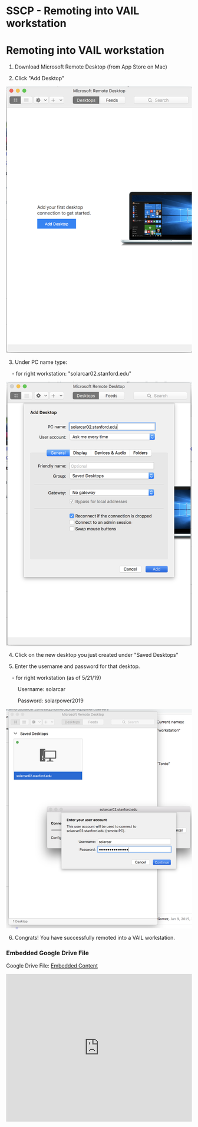 # SSCP - Remoting into VAIL workstation

# Remoting into VAIL workstation

1. Download Microsoft Remote Desktop (from App Store on Mac)

2. Click "Add Desktop"

![](../../../assets/image_9eac351b4e.png)

3. Under PC name type:

    - for right workstation: "solarcar02.stanford.edu"

![](../../../assets/image_f26848fbd5.png)

4. Click on the new desktop you just created under "Saved Desktops"

5. Enter the username and password for that desktop.

    - for right workstation (as of 5/21/19)

        Username: solarcar

        Password: solarpower2019

![](../../../assets/image_2ef2244aad.png)

6. Congrats! You have successfully remoted into a VAIL workstation.

[](https://drive.google.com/folderview?id=1cRu9EYdlDcQ74VqY25DVRgqQaobEuOIb)

### Embedded Google Drive File

Google Drive File: [Embedded Content](https://drive.google.com/embeddedfolderview?id=1cRu9EYdlDcQ74VqY25DVRgqQaobEuOIb#list)

<iframe width="100%" height="400" src="https://drive.google.com/embeddedfolderview?id=1cRu9EYdlDcQ74VqY25DVRgqQaobEuOIb#list" frameborder="0"></iframe>

